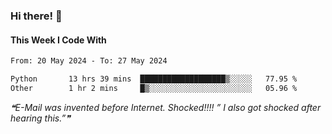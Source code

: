 ### Hi there! 👋

#### This Week I Code With
<!--START_SECTION:waka-->

```txt
From: 20 May 2024 - To: 27 May 2024

Python       13 hrs 39 mins  ███████████████████▒░░░░░   77.95 %
Other        1 hr 2 mins     █▒░░░░░░░░░░░░░░░░░░░░░░░   05.96 %
```

<!--END_SECTION:waka-->

<!--STARTS_HERE_QUOTE_README-->
<i>❝E-Mail was invented before Internet. Shocked!!!! ” I also got shocked after hearing this.”❞</i>
<!--ENDS_HERE_QUOTE_README-->
